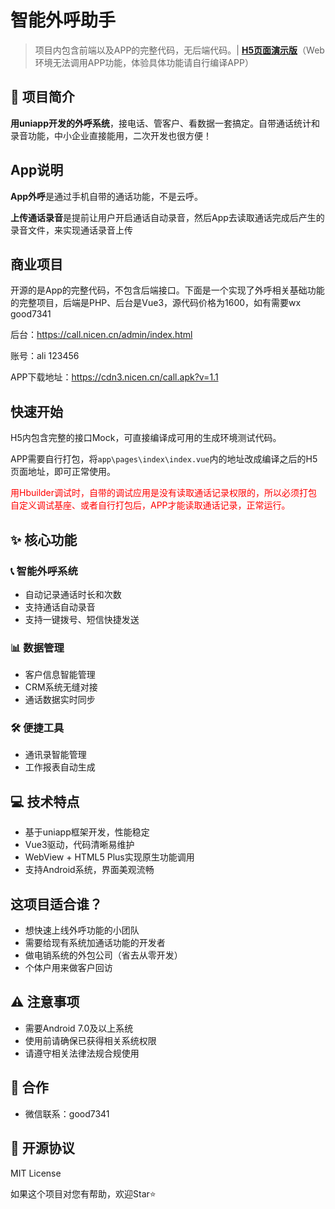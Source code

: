# 智能外呼助手

> 项目内包含前端以及APP的完整代码，无后端代码。| **[H5页面演示版](https://dial.nicen.cn)**（Web环境无法调用APP功能，体验具体功能请自行编译APP） 

## 🎯 项目简介

**用uniapp开发的外呼系统**，接电话、管客户、看数据一套搞定。自带通话统计和录音功能，中小企业直接能用，二次开发也很方便！

## App说明

**App外呼**是通过手机自带的通话功能，不是云呼。

**上传通话录音**是提前让用户开启通话自动录音，然后App去读取通话完成后产生的录音文件，来实现通话录音上传

## 商业项目

开源的是App的完整代码，不包含后端接口。下面是一个实现了外呼相关基础功能的完整项目，后端是PHP、后台是Vue3，源代码价格为1600，如有需要wx good7341

后台：https://call.nicen.cn/admin/index.html

账号：ali 123456

APP下载地址：https://cdn3.nicen.cn/call.apk?v=1.1

## 快速开始

H5内包含完整的接口Mock，可直接编译成可用的生成环境测试代码。

APP需要自行打包，将`app\pages\index\index.vue`内的地址改成编译之后的H5页面地址，即可正常使用。

<span style="color:red">用Hbuilder调试时，自带的调试应用是没有读取通话记录权限的，所以必须打包自定义调试基座、或者自行打包后，APP才能读取通话记录，正常运行。</span>

## ✨ 核心功能

### 📞 智能外呼系统

- 自动记录通话时长和次数
- 支持通话自动录音
- 支持一键拨号、短信快捷发送

### 📊 数据管理

- 客户信息智能管理
- CRM系统无缝对接
- 通话数据实时同步

### 🛠 便捷工具

- 通讯录智能管理
- 工作报表自动生成

## 💻 技术特点

- 基于uniapp框架开发，性能稳定
- Vue3驱动，代码清晰易维护
- WebView + HTML5 Plus实现原生功能调用
- 支持Android系统，界面美观流畅

## 这项目适合谁？

- 想快速上线外呼功能的小团队
- 需要给现有系统加通话功能的开发者
- 做电销系统的外包公司（省去从零开发）
- 个体户用来做客户回访

## ⚠️ 注意事项

- 需要Android 7.0及以上系统
- 使用前请确保已获得相关系统权限
- 请遵守相关法律法规合规使用

## 🤝 合作

- 微信联系：good7341

## 📄 开源协议

MIT License

如果这个项目对您有帮助，欢迎Star⭐
